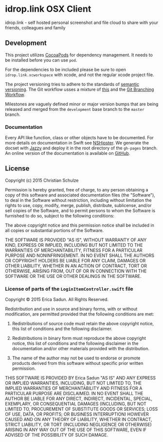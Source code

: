 # idrop.link OSX Client
idrop.link - self hosted personal screenshot and file cloud to share with your friends, colleagues and family

## Development
This project utilizes [CocoaPods](https://guides.cocoapods.org) for dependency management. It needs to be installed before you can use `pod`.

For the dependencies to be included please be sure to open `idrop.link.xcworkspace` with xcode, and not the regular xcode project file.

The project versioning tries to adhere to the standards of [semantic versioning](http://semver.org). The Git workflow usses a mixture of [this](http://nvie.com/posts/a-successful-git-branching-model/) and the [Git Branching Workflow](http://git-scm.com/book/en/v1/Git-Branching-Branching-Workflows).

Milestones are vaguely defined minor or major version bumps that are being released and merged from the `development` base branch to the `master` branch.

### Documentation
Every API like function, class or other objects have to be documented. For more details on documentation in Swift see [NSHipster](http://nshipster.com/swift-documentation/). We generate the docset with [Jazzy](https://github.com/realm/jazzy) and deploy it in the root directory of the `gh-pages` branch. An online version of the documentation is available on [GitHub](http://andinfinity.github.io/idrop.link-osx).

## License
Copyright (c) 2015 Christian Schulze

Permission is hereby granted, free of charge, to any person obtaining a copy
of this software and associated documentation files (the "Software"), to deal
in the Software without restriction, including without limitation the rights
to use, copy, modify, merge, publish, distribute, sublicense, and/or sell
copies of the Software, and to permit persons to whom the Software is
furnished to do so, subject to the following conditions:

The above copyright notice and this permission notice shall be included in all
copies or substantial portions of the Software.

THE SOFTWARE IS PROVIDED "AS IS", WITHOUT WARRANTY OF ANY KIND, EXPRESS OR
IMPLIED, INCLUDING BUT NOT LIMITED TO THE WARRANTIES OF MERCHANTABILITY,
FITNESS FOR A PARTICULAR PURPOSE AND NONINFRINGEMENT. IN NO EVENT SHALL THE
AUTHORS OR COPYRIGHT HOLDERS BE LIABLE FOR ANY CLAIM, DAMAGES OR OTHER
LIABILITY, WHETHER IN AN ACTION OF CONTRACT, TORT OR OTHERWISE, ARISING FROM,
OUT OF OR IN CONNECTION WITH THE SOFTWARE OR THE USE OR OTHER DEALINGS IN THE
SOFTWARE.

### License of parts of the `LoginItemController.swift` file
Copyright © 2015 Erica Sadun. All Rights Reserved.

Redistribution and use in source and binary forms, with or without
modification, are permitted provided that the following conditions are met:

1. Redistributions of source code must retain the above copyright notice,
this list of conditions and the following disclaimer.

2. Redistributions in binary form must reproduce the above copyright notice,
this list of conditions and the following disclaimer in the documentation
and/or other materials provided with the distribution.

3. The name of the author may not be used to endorse or promote products
derived from this software without specific prior written permission.

THIS SOFTWARE IS PROVIDED BY Erica Sadun "AS IS" AND ANY EXPRESS OR IMPLIED
WARRANTIES, INCLUDING, BUT NOT LIMITED TO, THE IMPLIED WARRANTIES OF
MERCHANTABILITY AND FITNESS FOR A PARTICULAR PURPOSE ARE DISCLAIMED. IN NO
EVENT SHALL THE AUTHOR BE LIABLE FOR ANY DIRECT, INDIRECT, INCIDENTAL,
SPECIAL, EXEMPLARY, OR CONSEQUENTIAL DAMAGES (INCLUDING, BUT NOT LIMITED TO,
PROCUREMENT OF SUBSTITUTE GOODS OR SERVICES; LOSS OF USE, DATA, OR PROFITS;
OR BUSINESS INTERRUPTION) HOWEVER CAUSED AND ON ANY THEORY OF LIABILITY,
WHETHER IN CONTRACT, STRICT LIABILITY, OR TORT (INCLUDING NEGLIGENCE OR
OTHERWISE) ARISING IN ANY WAY OUT OF THE USE OF THIS SOFTWARE, EVEN IF
ADVISED OF THE POSSIBILITY OF SUCH DAMAGE.
